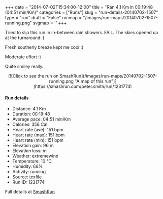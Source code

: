 +++
date = "2014-07-02T15:34:00-12:00"
title = "Ran 4.1 Km in 00:19:48 (04:51 min/Km)"
categories = ["Runs"]
slug = "run-details-20140702-1507"
type = "run"
draft = "False"
runmap = "/images/run-maps/20140702-1507-running.png"
svgmap = '<polyline points="79 0, 59 5, 50 13, 43 41, 32 71, 23 98, 26 100, 25 100, 21 98, 29 78, 30 70, 34 65, 42 43, 49 15, 51 12, 57 6, 73 1">'
+++

Tried to slip this run in in-between rain showers. FAIL. The skies opened up at the turnaround :)

Fresh southerly breeze kept me cool :)

Moderate effort :)

Quite smiley really. 

 

<!--more-->

<center>
[![Click to see the run on SmashRun](/images/run-maps/20140702-1507-running.png "A map of this run")](https://smashrun.com/peter.smith/run/1231774)
</center>

#### Run details

* Distance: 4.1 Km
* Duration: 00:19:48
* Average pace: 04:51 min/Km
* Calories: 356 Cal
* Heart rate (ave): 151 bpm
* Heart rate (max): 151 bpm
* Heart rate (min): 151 bpm
* Elevation gain: 96 m
* Elevation loss:  m
* Weather: extremewind
* Temperature: 10 &deg;C
* Humidity: 66%
* Activity: running
* Source: tcxfile
* Run ID: 1231774

Full details at [SmashRun](https://smashrun.com/peter.smith/run/1231774)